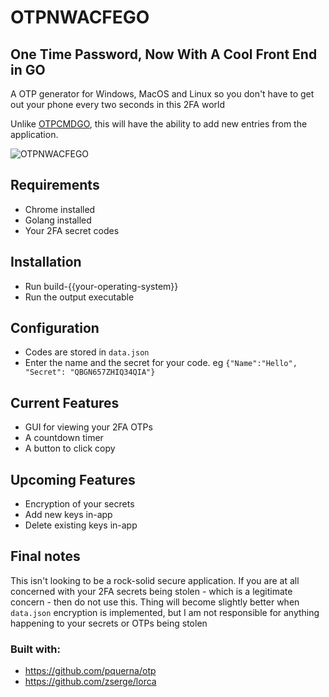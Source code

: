 # OTPNWACFEGO
## One Time Password, Now With A Cool Front End in GO
A OTP generator for Windows, MacOS and Linux so you don't have to get out your phone every two seconds in this 2FA world

Unlike [OTPCMDGO](https://github.com/gloriousCode/OTPCMDGO), this will have the ability to add new entries from the application.

![OTPNWACFEGO](https://i.imgur.com/KUYITRR.gif)

## Requirements
- Chrome installed
- Golang installed
- Your 2FA secret codes

## Installation
- Run build-{{your-operating-system}}
- Run the output executable

## Configuration
- Codes are stored in `data.json`
- Enter the name and the secret for your code. eg
`{"Name":"Hello", "Secret": "QBGN657ZHIQ34QIA"}`

## Current Features
- GUI for viewing your 2FA OTPs
- A countdown timer
- A button to click copy

## Upcoming Features
- Encryption of your secrets
- Add new keys in-app
- Delete existing keys in-app

## Final notes
This isn't looking to be a rock-solid secure application. If you are at all concerned with your 2FA secrets being stolen - which is a legitimate concern - then do not use this. Thing will become slightly better when `data.json` encryption is implemented, but I am not responsible for anything happening to your secrets or OTPs being stolen

### Built with:
- https://github.com/pquerna/otp
- https://github.com/zserge/lorca
